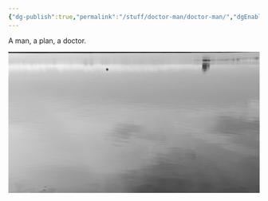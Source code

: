 ```yaml
---
{"dg-publish":true,"permalink":"/stuff/doctor-man/doctor-man/","dgEnableSearch":"false"}
---
```



A man, a plan, a doctor.


![calm.jpg](/img/user/Non%20Stuff/calm.jpg)
